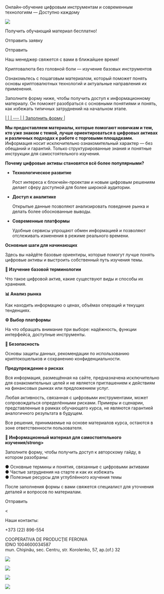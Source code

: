 Онлайн-обучение цифровым инструментам и современным технологиям — Доступно каждому




 

 


![](images/bursting-energy-part_1.jpg)

Получить обучающий
материал бесплатно!

Отправить заявку

Отправить



Наш менеджер свяжется с вами
в ближайшее время!

Криптовалюта без головной боли — изучение базовых инструментов

Ознакомьтесь с пошаговым материалом, который поможет понять основы
криптовалютных технологий и актуальные направления их применения.
  
Заполните форму ниже, чтобы получить
доступ к информационному материалу. Он поможет разобраться с
основными понятиями и понять, как избежать типичных затруднений на начальном этапе.

[|  |
| --- |
| Заполнить форму |](#popup:myform)

**Мы предоставляем материалы, которые помогают новичкам и тем, кто уже знаком с темой, лучше
ориентироваться в цифровых активах и различных подходах к работе с торговыми площадками.**
Информация носит исключительно ознакомительный характер — без обещаний и гарантий. Только
структурированные знания и понятные инструкции для самостоятельного изучения.

**Почему цифровые активы становятся всё более популярными?**



* **Технологическое развитие**

  Рост интереса к блокчейн-проектам и новым цифровым решениям делает сферу доступной для более широкой аудитории.
* **Доступ к аналитике**

  Открытые данные позволяют анализировать поведение рынка и делать более обоснованные выводы.
* **Современные платформы**

  Удобные сервисы упрощают обмен информацией и позволяют отслеживать изменения в режиме реального времени.

**Основные шаги для начинающих**

Здесь вы найдёте базовые ориентиры, которые помогут лучше понять цифровые активы и выстроить
собственный путь изучения темы.

**📘 Изучение базовой терминологии**

Что такое цифровой актив, какие существуют виды и способы их хранения.

**📊 Анализ
рынка**

Как находить информацию о ценах, объёмах операций и текущих тенденциях.

**⚙️ Выбор
платформы**

На что обращать внимание при выборе: надёжность, функции интерфейса, доступные инструменты.

**🔐 Безопасность**

Основы защиты данных, рекомендации по использованию криптокошельков и сохранению
конфиденциальности.

**Предупреждение о рисках**

Вся информация, размещённая на сайте, предназначена исключительно для ознакомительных целей и не является
приглашением к действиям на финансовых рынках или предложением услуг.

Любая активность, связанная с цифровыми инструментами, может сопровождаться определёнными рисками. Примеры и
сценарии, представленные в рамках обучающего курса, не являются гарантией аналогичного результата в будущем.

Все решения, принимаемые на основе материалов курса, остаются в зоне ответственности пользователя.

**📘 Информационный материал для самостоятельного изучения/strong>**

Заполните форму, чтобы получить доступ к авторскому гайду, в котором разобраны:  
  
● Основные термины и понятия, связанные с цифровыми активами  
● Частые затруднения на старте и как их избежать  
● Полезные ресурсы для углублённого изучения темы

После заполнения формы с вами свяжется специалист для уточнения деталей и вопросов
по материалам.

Отправить

<

Наши контакты:

+373 (22) 896-554

COOPERATIVA DE PRODUCŢIE FERONIA  
IDNO 1004600034587  
mun. Chişinău, sec. Centru, str. Korolenko, 57, ap.(of.) 32

![](images/bitcoin-2880x1800-gr_1.webp)

![](images/bursting-energy-part_2.jpg)

![](images/v882-kul-65_1.jpg)

![](images/noroot_1.png)